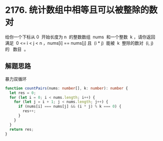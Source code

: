 # 2176. 统计数组中相等且可以被整除的数对

给你一个下标从 0  开始长度为 n  的整数数组  nums  和一个整数  k ，请你返回满足  0 <= i < j < n ，nums[i] == nums[j] 且  (i \* j)  能被  k  整除的数对  (i, j)  的   数目  。

## 解题思路

暴力双循环

```typescript
function countPairs(nums: number[], k: number): number {
  let res = 0;
  for (let i = 0; i < nums.length; i++) {
    for (let j = i + 1; j < nums.length; j++) {
      if (nums[i] === nums[j] && (i * j) % k === 0) {
        res++;
      }
    }
  }
  return res;
}
```
